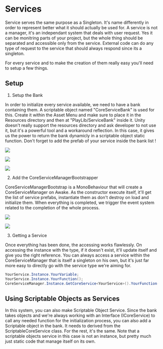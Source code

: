 # Services

Service serves the same purpose as a Singleton. It's name differently in order to represent better what it should actually be used for.
A service is not a manager, it's an independant system that deals with user request. Yes it can be monitring parts of your project, but
the whole thing should be separated and accessible only from the service. External code can do any type of request to the service that
should always respond since its a singleton.

For every service and to make the creation of them really easy you'll need to setup a few things. 

## Setup

1. Setup the Bank

In order to initialize every service available, we need to have a bank containing them. A scriptable object named "CoreServiceBank" is used for this. Create it within the Asset Menu and
make sure to place it in the Resources directory and then at "PlayLib/ServiceBank" inside it. Unity doesn't really support the resources directory and ask developer to not use it, but it's 
a powerful tool and a workaround reflection. In this case, it gives us the power to return the bank dynamicly in a scriptable object static function. Don't forget to add the prefab of your
service inside the bank list !

![](https://github.com/msfredb7/TimeDrifterLab/blob/master/TimeDrifterLab/Assets/Documentation/Images/servicetuto2.png)

![](https://github.com/msfredb7/TimeDrifterLab/blob/master/TimeDrifterLab/Assets/Documentation/Images/servicetuto3.PNG)

![](https://github.com/msfredb7/TimeDrifterLab/blob/master/TimeDrifterLab/Assets/Documentation/Images/servicetuto4.PNG)

2. Add the CoreServiceManagerBootstrapper

CoreServiceManagerBootstrap is a MonoBehaviour that will create a CoreServiceManager on Awake. As the constructor execute itself, it'll get the list of service prefabs, instantiate them as
don't destroy on load and initialize them. When everything is completed, we trigger the event system related to the completion of the whole process.

![](https://github.com/msfredb7/TimeDrifterLab/blob/master/TimeDrifterLab/Assets/Documentation/Images/servicetuto1.PNG)

![](https://github.com/msfredb7/TimeDrifterLab/blob/master/TimeDrifterLab/Assets/Documentation/Images/servicetuto5.PNG)

3. Getting a Service

Once everything has been done, the accessing works flawlessly. On accessing the instance with the type, if it doesn't exist, it'll update itself and give you the right reference. You can always
access a service within the CoreServiceManager that is itself a singleton on his own, but it's just far more easy to directly go with the service type we're aiming for.

```c#
YourService.Instance.YourVariable;
YourService.Instance.YourFunction();
CoreServiceManager.Instance.GetCoreService<YourService>().YourFunction();

```

## Using Scriptable Objects as Services

In this system, you can also make Scriptable Object Service. Since the bank takes objects and we're always working with an Interface (ICoreService) to call any needed function for the initialization process,
you can also add a Scriptable object in the bank. It needs to derived from the ScriptableCoreService class. For the rest, it's the same. Note that a scriptable objects service in this case is not an instance, 
but pretty much just static code that manage itself on its own.
